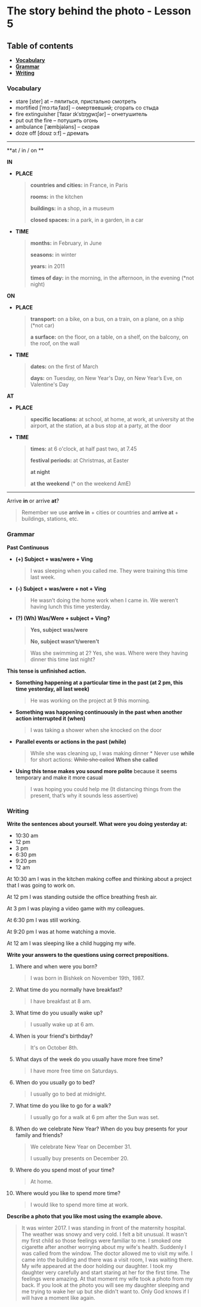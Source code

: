 # The story behind the photo - Lesson 5



## Table of contents

- [**Vocabulary**](#vocabulary)
- [**Grammar**](#grammar)
- [**Writing**](#writing)



### Vocabulary <a name="vocabulary"></a>

- stare [ster] at – пялиться, пристально смотреть
- mortified [ˈmɔːrtəˌfaɪd] – омертвевший; сгорать со стыда
- fire extinguisher [ˈfaɪər ɪkˈstɪŋɡwɪʃər] – огнетушитель
- put out the fire – потушить огонь
- ambulance [ˈæmbjələns] – скорая
- doze off [doʊz ɔːf] – дремать

---

**at / in / on **

**IN**

- **PLACE**

  > **countries and cities:** in France, in Paris
  >
  > **rooms:** in the kitchen
  >
  > **buildings:** in a shop, in a museum
  >
  > **closed spaces:** in a park, in a garden, in a car

- **TIME**

  > **months:** in February, in June
  >
  > **seasons:** in winter
  >
  > **years:** in 2011
  >
  > **times of day:** in the morning, in the afternoon, in the evening (*not night)

**ON**

- **PLACE**

  > **transport:** on a bike, on a bus, on a train, on a plane, on a ship (*not car)
  >
  > **a surface:** on the floor, on a table, on a shelf, on the balcony, on the roof, on the wall

- **TIME**

  > **dates:** on the first of March
  >
  > **days:** on Tuesday, on New Year's Day, on New Year’s Eve, on Valentine's Day

**AT**

- **PLACE**

  > **specific locations:** at school, at home, at work, at university
  > at the airport, at the station, at a bus stop
  > at a party, at the door

- **TIME**

  > **times:** at 6 o'clock, at half past two, at 7.45
  >
  > **festival periods:** at Christmas, at Easter
  >
  > **at night**
  >
  > **at the weekend** (* on the weekend AmE) 

---

Arrive **in** or arrive **at**?

> Remember we use **arrive in** + cities or countries
> and **arrive  at** + buildings, stations, etc.



### Grammar <a name="grammar"></a> 

**Past Continuous**

- **(+) Subject + was/were + Ving**

  > I was sleeping when you called me.
  > They were training this time last week.

- **(-) Subject + was/were + not + Ving**

  > He wasn’t doing the home work when I came in.
  > We weren’t having lunch this time yesterday.

- **(?) (Wh) Was/Were + subject + Ving?**

  > **Yes, subject was/were**
  >
  > **No, subject wasn’t/weren’t**

  > Was she swimming at 2? Yes, she was.
  > Where were they having dinner this time last night?

**This tense is unfinished action.**

- **Something happening at a particular time in the past (at 2 pm, this time yesterday, all last week)**

  > He was working on the project at 9 this morning.

- **Something was happening continuously in the past when another action interrupted it (when)**

  > I was taking a shower when she knocked on the door

- **Parallel events or actions in the past (while)**

  > While she was cleaning up, I was making dinner
  > \* Never use **while** for short actions: ~~While she called~~ **When she called**

- **Using this tense makes you sound more polite** because it seems temporary and make it more casual

  > I was hoping you could help me (It distancing things from the present, that’s why it sounds less assertive) 

  

### Writing <a name="writing"></a>

**Write the sentences about yourself. What were you doing yesterday at:**

- 10:30 am
- 12 pm
- 3 pm
- 6:30 pm
- 9:20 pm
- 12 am



At 10:30 am I was in the kitchen making coffee and thinking about a project that I was going to work on.

At 12 pm I was standing outside the office breathing fresh air.

At 3 pm I was playing a video game with my colleagues.

At 6:30 pm I was still working.

At 9:20 pm I was at home watching a movie.

At 12 am I was sleeping like a child hugging my wife.



**Write your answers to the questions using correct prepositions.**

1. Where and when were you born?

   > I was born in Bishkek on November 19th, 1987.

2. What time do you normally have breakfast?

   > I have breakfast at 8 am.

3. What time do you usually wake up?

   > I usually wake up at 6 am.

4. When is your friend's birthday?

   > It's on October 8th.

5. What days of the week do you usually have more free time?

   > I have more free time on Saturdays.

6. When do you usually go to bed?

   > I usually go to bed at midnight.

7. What time do you like to go for a walk?

   > I usually go for a walk at 6 pm after the Sun was set.

8. When do we celebrate New Year? When do you buy presents for your family and friends?

   > We celebrate New Year on December 31.
   >
   > I usually buy presents on December 20.

9. Where do you spend most of your time?

   > At home.

10. Where would you like to spend more time?

    > I would like to spend more time at work.



**Describe a photo that you like most using the example above.** 

> It was winter 2017. I was standing in front of the maternity hospital. The weather was snowy and very cold. I felt a bit unusual. It wasn't my first child so those feelings were familiar to me. I smoked one cigarette after another worrying about my wife's health. Suddenly I was called from the window. The doctor allowed me to visit my wife. I came into the building and there was a visit room, I was waiting there. My wife appeared at the door holding our daughter. I took my daughter very carefully and start staring at her for the first time. The feelings were amazing. At that moment my wife took a photo from my back. If you look at the photo you will see my daughter sleeping and me trying to wake her up but she didn't want to. Only God knows if I will have a moment like again. 